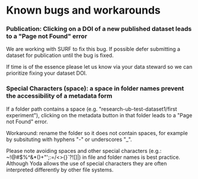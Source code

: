 # Known bugs and workarounds

### Publication: Clicking on a DOI of a new published dataset leads to a "Page not Found" error
We are working with SURF to fix this bug. If possible defer submitting a dataset for publication until the bug is fixed. 

If time is of the essence please let us know via your data steward so we can prioritize fixing your dataset DOI.

### Special Characters (space): a space in folder names prevent the accessibility of a metadata form
If a folder path contains a space (e.g. "research-ub-test-dataset1/first experiment"), clicking on the metadata button in that folder leads to a "Page not Found" error.

Workaround: rename the folder so it does not contain spaces, for example by subsituting with hyphens "-" or underscores "_".

Please note avoiding spaces and other special characters (e.g.: ~!@#$%^&*()+"';:=/\<>{}`?![]|) in file and folder names is best practice. Although Yoda allows the use of special characters they are often interpreted differently by other file systems.
